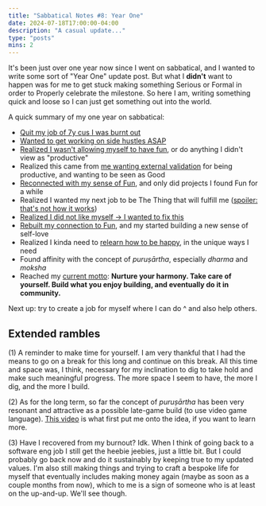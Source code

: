 ```yaml
---
title: "Sabbatical Notes #8: Year One"
date: 2024-07-18T17:00:00-04:00
description: "A casual update..."
type: "posts"
mins: 2
---
```


It's been just over one year now since I went on sabbatical, and I wanted to write some sort of "Year One" update post. But what I **didn't** want to happen was for me to get stuck making something Serious or Formal in order to Properly celebrate the milestone. So here I am, writing something quick and loose so I can just get something out into the world.

A quick summary of my one year on sabbatical:

* <a target="_blank" href="https://billy.dev/posts/new-game-plus/">Quit my job of 7y cus I was burnt out</a>
* <a target="_blank" href="https://billy.dev/posts/sabbatical-notes/1-doing/">Wanted to get working on side hustles ASAP</a>
* <a target="_blank" href="https://billy.dev/posts/sabbatical-notes/2-fun/">Realized I wasn't allowing myself to have fun</a>, or do anything I didn't view as "productive"
* Realized this came from <a target="_blank" href="https://billy.dev/posts/emptiness/">me wanting external validation</a> for being productive, and wanting to be seen as Good
* <a target="_blank" href="https://billy.dev/posts/sabbatical-notes/recap1/">Reconnected with my sense of Fun</a>, and only did projects I found Fun for a while
* Realized I wanted my next job to be The Thing that will fulfill me (<a target="_blank" href="https://billy.dev/posts/sabbatical-notes/4/#big-magic">spoiler: that's not how it works</a>)
* <a target="_blank" href="https://billy.dev/posts/sabbatical-notes/5/">Realized I did not like myself → I wanted to fix this</a>
* <a target="_blank" href="https://billy.dev/posts/love-the-grind/">Rebuilt my connection to Fun</a>, and my started building a new sense of self-love
* Realized I kinda need to <a target="_blank" href="https://billy.dev/posts/sabbatical-notes/7/">relearn how to be happy</a>, in the unique ways I need
* Found affinity with the concept of _puruṣārtha_, especially _dharma_ and _moksha_
* Reached my <a target="_blank" href="https://billy.dev/posts/what-you-like#motto">current motto</a>: **Nurture your harmony. Take care of yourself. Build what you enjoy building, and eventually do it in community.**

Next up: try to create a job for myself where I can do ^ and also help others.

## Extended rambles
(1) A reminder to make time for yourself. I am very thankful that I had the means to go on a break for this long and continue on this break. All this time and space was, I think, necessary for my inclination to dig to take hold and make such meaningful progress. The more space I seem to have, the more I dig, and the more I build.

(2) As for the long term, so far the concept of _puruṣārtha_ has been very resonant and attractive as a possible late-game build (to use video game language). <a target="_blank" href="https://www.youtube.com/live/AiXiyLJz8-U?si=6xyx24hx9mBEjcNG&t=1447">This video</a> is what first put me onto the idea, if you want to learn more.

(3) Have I recovered from my burnout? Idk. When I think of going back to a software eng job I still get the heebie jeebies, just a little bit. But I could probably go back now and do it sustainably by keeping true to my updated values. I'm also still making things and trying to craft a bespoke life for myself that eventually includes making money again (maybe as soon as a couple months from now), which to me is a sign of someone who is at least on the up-and-up. We'll see though.
